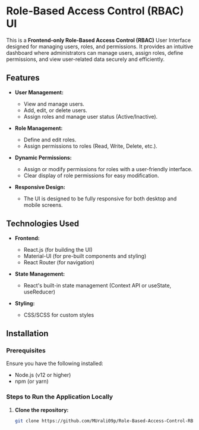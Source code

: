 
# Role-Based Access Control (RBAC) UI

This is a **Frontend-only Role-Based Access Control (RBAC)** User Interface designed for managing users, roles, and permissions. It provides an intuitive dashboard where administrators can manage users, assign roles, define permissions, and view user-related data securely and efficiently.

## Features

- **User Management:**
  - View and manage users.
  - Add, edit, or delete users.
  - Assign roles and manage user status (Active/Inactive).

- **Role Management:**
  - Define and edit roles.
  - Assign permissions to roles (Read, Write, Delete, etc.).

- **Dynamic Permissions:**
  - Assign or modify permissions for roles with a user-friendly interface.
  - Clear display of role permissions for easy modification.

- **Responsive Design:**
  - The UI is designed to be fully responsive for both desktop and mobile screens.

## Technologies Used

- **Frontend:**
  - React.js (for building the UI)
  - Material-UI (for pre-built components and styling)
  - React Router (for navigation)

- **State Management:**
  - React's built-in state management (Context API or useState, useReducer)

- **Styling:**
  - CSS/SCSS for custom styles

## Installation

### Prerequisites
Ensure you have the following installed:
- Node.js (v12 or higher)
- npm (or yarn)

### Steps to Run the Application Locally

1. **Clone the repository:**
   ```bash
   git clone https://github.com/MUrali09p/Role-Based-Access-Control-RBAC-UI.git
